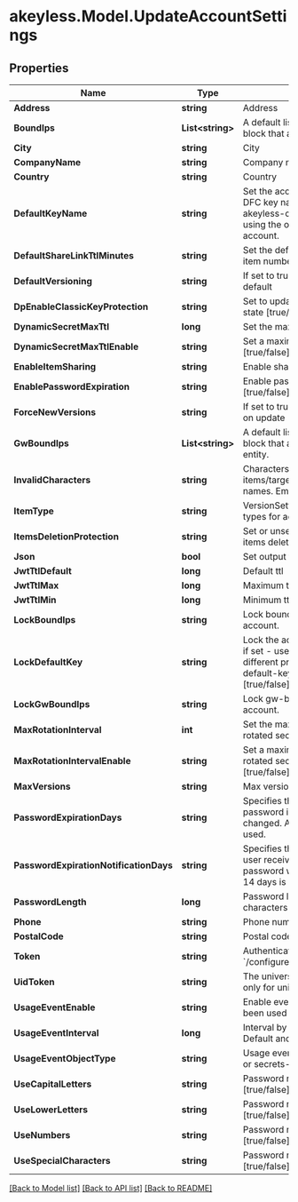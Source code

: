 # akeyless.Model.UpdateAccountSettings

## Properties

Name | Type | Description | Notes
------------ | ------------- | ------------- | -------------
**Address** | **string** | Address | [optional] 
**BoundIps** | **List&lt;string&gt;** | A default list of comma-separated CIDR block that are allowed to authenticate. | [optional] 
**City** | **string** | City | [optional] 
**CompanyName** | **string** | Company name | [optional] 
**Country** | **string** | Country | [optional] 
**DefaultKeyName** | **string** | Set the account default key based on the DFC key name. Use \&quot;set-original-akeyless-default-key\&quot; to revert to using the original default key of the account. | [optional] 
**DefaultShareLinkTtlMinutes** | **string** | Set the default ttl in minutes for sharing item number between 60 and 43200 | [optional] 
**DefaultVersioning** | **string** | If set to true, new versions is enabled by default | [optional] 
**DpEnableClassicKeyProtection** | **string** | Set to update protection with classic keys state [true/false] | [optional] 
**DynamicSecretMaxTtl** | **long** | Set the maximum ttl for dynamic secrets | [optional] 
**DynamicSecretMaxTtlEnable** | **string** | Set a maximum ttl for dynamic secrets [true/false] | [optional] 
**EnableItemSharing** | **string** | Enable sharing items [true/false] | [optional] 
**EnablePasswordExpiration** | **string** | Enable password expiration policy [true/false] | [optional] 
**ForceNewVersions** | **string** | If set to true, new version will be created on update | [optional] 
**GwBoundIps** | **List&lt;string&gt;** | A default list of comma-separated CIDR block that acts as a trusted Gateway entity. | [optional] 
**InvalidCharacters** | **string** | Characters that cannot be used for items/targets/roles/auths/event_forwarder names. Empty string will enforce nothing. | [optional] [default to "notReceivedInvalidCharacter"]
**ItemType** | **string** | VersionSettingsObjectType defines object types for account version settings | [optional] 
**ItemsDeletionProtection** | **string** | Set or unset the default behaviour of items deletion protection [true/false] | [optional] 
**Json** | **bool** | Set output format to JSON | [optional] [default to false]
**JwtTtlDefault** | **long** | Default ttl | [optional] 
**JwtTtlMax** | **long** | Maximum ttl | [optional] 
**JwtTtlMin** | **long** | Minimum ttl | [optional] 
**LockBoundIps** | **string** | Lock bound-ips setting globally in the account. | [optional] 
**LockDefaultKey** | **string** | Lock the account&#39;s default protection key, if set - users will not be able to use a different protection key, relevant only if default-key-name is configured [true/false] | [optional] 
**LockGwBoundIps** | **string** | Lock gw-bound-ips setting in the account. | [optional] 
**MaxRotationInterval** | **int** | Set the maximum rotation interval for rotated secrets auto rotation settings | [optional] 
**MaxRotationIntervalEnable** | **string** | Set a maximum rotation interval for rotated secrets auto rotation settings [true/false] | [optional] 
**MaxVersions** | **string** | Max versions | [optional] 
**PasswordExpirationDays** | **string** | Specifies the number of days that a password is valid before it must be changed. A default value of 90 days is used. | [optional] 
**PasswordExpirationNotificationDays** | **string** | Specifies the number of days before a user receives notification that their password will expire. A default value of 14 days is used. | [optional] 
**PasswordLength** | **long** | Password length between 5 - to 50 characters | [optional] 
**Phone** | **string** | Phone number | [optional] 
**PostalCode** | **string** | Postal code | [optional] 
**Token** | **string** | Authentication token (see &#x60;/auth&#x60; and &#x60;/configure&#x60;) | [optional] 
**UidToken** | **string** | The universal identity token, Required only for universal_identity authentication | [optional] 
**UsageEventEnable** | **string** | Enable event for objects that have not been used or changed [true/false] | [optional] 
**UsageEventInterval** | **long** | Interval by days for unused objects. Default and minimum interval is 90 days | [optional] 
**UsageEventObjectType** | **string** | Usage event is supported for auth method or secrets-and-keys [auth/item] | [optional] 
**UseCapitalLetters** | **string** | Password must contain capital letters [true/false] | [optional] 
**UseLowerLetters** | **string** | Password must contain lower case letters [true/false] | [optional] 
**UseNumbers** | **string** | Password must contain numbers [true/false] | [optional] 
**UseSpecialCharacters** | **string** | Password must contain special characters [true/false] | [optional] 

[[Back to Model list]](../README.md#documentation-for-models) [[Back to API list]](../README.md#documentation-for-api-endpoints) [[Back to README]](../README.md)

